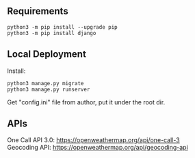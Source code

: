 ## Requirements
```
python3 -m pip install --upgrade pip
python3 -m pip install django
```

## Local Deployment
Install:
```
python3 manage.py migrate
python3 manage.py runserver
```
Get "config.ini" file from author, put it under the root dir. 

## APIs
One Call API 3.0: https://openweathermap.org/api/one-call-3  
Geocoding API: https://openweathermap.org/api/geocoding-api